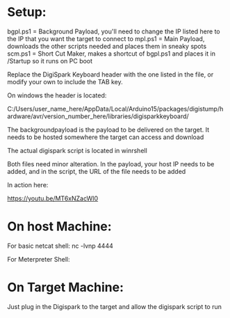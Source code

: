 <h1>Setup:</h1>
bgpl.ps1 = Background Payload, you'll need to change the IP listed here to the IP that you want the target to connect to
mpl.ps1 = Main Payload, downloads the other scripts needed and places them in sneaky spots
scm.ps1 = Short Cut Maker, makes a shortcut of bgpl.ps1 and places it in /Startup so it runs on PC boot

Replace the DigiSpark Keyboard header with the one listed in the file, or modify your own to include the TAB key.

On windows the header is located:

C:/Users/user_name_here/AppData/Local/Arduino15/packages/digistump/hardware/avr/version_number_here/libraries/digisparkkeyboard/

The backgroundpayload is the payload to be delivered on the target. It needs to be hosted somewhere the target can access and download


The actual digispark script is located in winrshell

Both files need minor alteration. In the payload, your host IP needs to be added, and in the script, the URL of the file needs to be added


In action here:

https://youtu.be/MT6xNZacWI0

<h1>On host Machine:</h1>

For basic netcat shell: nc -lvnp 4444

For Meterpreter Shell: 

<h1>On Target Machine: </h1>
Just plug in the Digispark to the target and allow the digispark script to run

